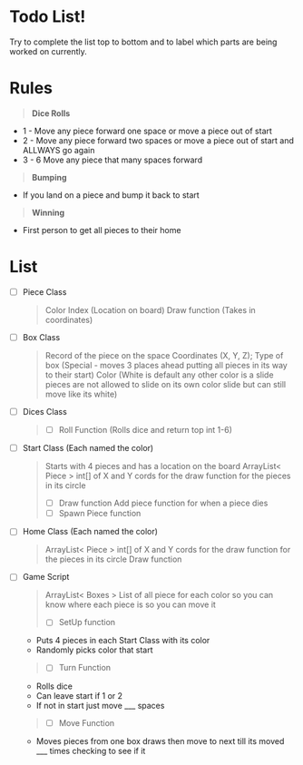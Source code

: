 # Todo List!

Try to complete the list top to bottom and to label which parts are being worked on currently.

# Rules
>**Dice Rolls**
- 1 - Move any piece forward one space or move a piece out of start
- 2 - Move any piece forward two spaces or move a piece out of start and ALLWAYS go again
- 3 - 6 Move any piece that many spaces forward 
>**Bumping**
- If you land on a piece and bump it back to start
> **Winning**
- First person to get all pieces to their home

# List

 - [ ] Piece Class
	>Color
	>Index (Location on board)
	>Draw function (Takes in coordinates)

- [ ] Box Class
	>Record of the piece on the space 
	>Coordinates (X, Y, Z);
	>Type of box (Special - moves 3 places ahead putting all pieces in its way to their start) 
	>Color (White is default any other color is a slide pieces are not allowed to slide on its own color slide but can still move like its white)
- [ ] Dices Class
	> -  [ ] Roll Function (Rolls dice and return top int 1-6)
- [ ] Start Class (Each named the color)
	>Starts with 4 pieces and has a location on the board 
	>ArrayList< Piece >
	>int[] of X and Y cords for the draw function for the pieces in its circle
	>-  [ ] Draw function 
	>Add piece function for when a piece dies
	> -  [ ] Spawn Piece function
- [ ] Home Class (Each named the color)
	>ArrayList< Piece >
	>int[] of X and Y cords for the draw function for the pieces in its circle
	>Draw function 
- [ ] Game Script
	>ArrayList< Boxes >
	>List of all piece for each color so you can know where each piece is so you can move it
	> - [ ] SetUp function 
	- Puts 4 pieces in each Start Class with its color
	- Randomly picks color that start
	> - [ ] Turn Function
	- Rolls dice
	- Can leave start if 1 or 2
	- If not in start just move ___ spaces
	> - [ ]  Move Function
	- Moves pieces from one box draws then move to next till its moved ___ times checking to see if it  	
